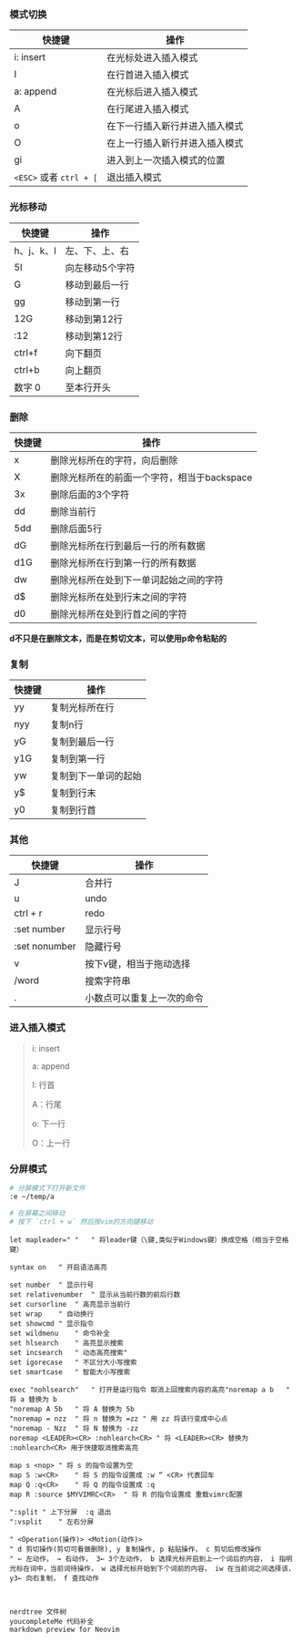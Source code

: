 
### 模式切换

| 快捷键                  | 操作                           |
| ----------------------- | ------------------------------ |
| i: insert               | 在光标处进入插入模式           |
| I                       | 在行首进入插入模式             |
| a: append               | 在光标后进入插入模式           |
| A                       | 在行尾进入插入模式             |
| o                       | 在下一行插入新行并进入插入模式 |
| O                       | 在上一行插入新行并进入插入模式 |
| gi                      | 进入到上一次插入模式的位置     |
| `<ESC>` 或者 `ctrl + [` | 退出插入模式                   |



### 光标移动

| 快捷键     | 操作                   |
| ---------- | ---------------------- |
| h、j、k、l | 左、下、上、右         |
| 5l         | 向左移动5个字符        |
| G          | 移动到最后一行         |
| gg         | 移动到第一行           |
| 12G        | 移动到第12行           |
| :12        | 移动到第12行           |
| ctrl+f     | 向下翻页               |
| ctrl+b     | 向上翻页               |
| 数字 0     | 至本行开头             |




### 删除
| 快捷键 | 操作                                        |
| ------ | ------------------------------------------- |
| x      | 删除光标所在的字符，向后删除                |
| X      | 删除光标所在的前面一个字符，相当于backspace |
| 3x     | 删除后面的3个字符                           |
| dd     | 删除当前行                                  |
| 5dd    | 删除后面5行                                 |
| dG     | 删除光标所在行到最后一行的所有数据          |
| d1G    | 删除光标所在行到第一行的所有数据            |
| dw     | 删除光标所在处到下一单词起始之间的字符      |
| d$     | 删除光标所在处到行末之间的字符              |
| d0     | 删除光标所在处到行首之间的字符              |

**d不只是在删除文本，而是在剪切文本，可以使用p命令粘贴的**



### 复制
| 快捷键 | 操作                 |
| ------ | -------------------- |
| yy     | 复制光标所在行       |
| nyy    | 复制n行              |
| yG     | 复制到最后一行       |
| y1G    | 复制到第一行         |
| yw     | 复制到下一单词的起始 |
| y$     | 复制到行末           |
| y0     | 复制到行首           |




### 其他

| 快捷键        | 操作                       |
| ------------- | -------------------------- |
| J             | 合并行                     |
| u             | undo                       |
| ctrl + r      | redo                       |
| :set number   | 显示行号                   |
| :set nonumber | 隐藏行号                   |
| v             | 按下v键，相当于拖动选择    |
| /word         | 搜索字符串                 |
| .             | 小数点可以重复上一次的命令 |





### 进入插入模式

>i: insert
>
>a: append
>
>I: 行首
>
>A：行尾
>
>o: 下一行
>
>O：上一行
>
>





### 分屏模式

```bash
# 分屏模式下打开新文件
:e ~/temp/a

# 在屏幕之间移动
# 按下 `ctrl + w` 然后按vim的方向键移动
```



```
let mapleader=" "	" 将leader键（\键,类似于Windows键）换成空格（相当于空格键）

syntax on	" 开启语法高亮

set number	" 显示行号
set relativenumber	" 显示从当前行数的前后行数
set cursorline	" 高亮显示当前行
set wrap	" 自动换行
set showcmd	" 显示指令
set wildmenu	" 命令补全
set hlsearch	" 高亮显示搜索
set incsearch	" 动态高亮搜索"
set igorecase	" 不区分大小写搜索
set smartcase	" 智能大小写搜索

exec "nohlsearch"	" 打开是运行指令 取消上回搜索内容的高亮"noremap a b	" 将 a 替换为 b 
"noremap A 5b	" 将 A 替换为 5b
"noremap = nzz	" 将 n 替换为 =zz " 用 zz 将该行变成中心点
"noremap - Nzz	" 将 N 替换为 -zz
noremap <LEADER><CR> :nohlearch<CR>	" 将 <LEADER><CR> 替换为 :nohlearch<CR> 用于快捷取消搜索高亮

map s <nop>	" 将 s 的指令设置为空
map S :w<CR>	" 将 S 的指令设置成 :w “ <CR> 代表回车
map Q :q<CR>	" 将 Q 的指令设置成 :q
map R :source $MYVIMRC<CR>	" 将 R 的指令设置成 重载vimrc配置

":split	" 上下分屏	:q 退出
":vsplit	" 左右分屏

" <Operation(操作)> <Motion(动作)>
" d 剪切操作(剪切可看做删除), y 复制操作, p 粘贴操作， c 剪切后修改操作
" ← 左动作， → 右动作， 3← 3个左动作， b 选择光标开启到上一个词后的内容， i 指明光标在词中，当前词待操作， w 选择光标开始到下个词前的内容， iw 在当前词之间选择该， y3← 向右复制， f 查找动作



nerdtree 文件树
youcompleteMe 代码补全
markdown preview for Neovim
```



